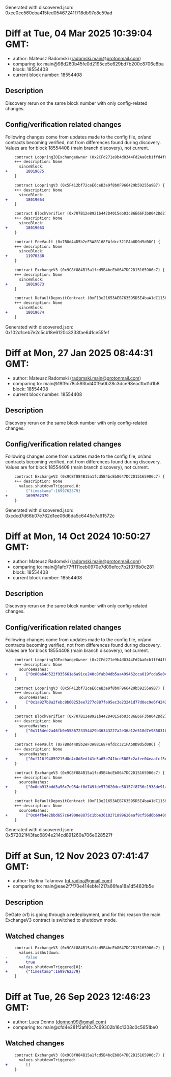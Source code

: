 Generated with discovered.json: 0xce0cc560eba415fed05467241f718db97e8c59ad

# Diff at Tue, 04 Mar 2025 10:39:04 GMT:

- author: Mateusz Radomski (<radomski.main@protonmail.com>)
- comparing to: main@98d260b45fe0d2195ce5e629bd7b200c8706e8ba block: 18554408
- current block number: 18554408

## Description

Discovery rerun on the same block number with only config-related changes.

## Config/verification related changes

Following changes come from updates made to the config file,
or/and contracts becoming verified, not from differences found during
discovery. Values are for block 18554408 (main branch discovery), not current.

```diff
    contract LoopringIOExchangeOwner (0x2CFd271e9b4d0344Fd2Aa0cb1ffd4f6b85c0B215) {
    +++ description: None
      sinceBlock:
+        18019675
    }
```

```diff
    contract LoopringV3 (0x5F412bf72ceE6ceB3e9f8b0F966429b59255a9B7) {
    +++ description: None
      sinceBlock:
+        18019664
    }
```

```diff
    contract BlockVerifier (0x707B12e8921b442D4015eb03c86E66F3b8042Dd2) {
    +++ description: None
      sinceBlock:
+        18019663
    }
```

```diff
    contract FeeVault (0x7B0d44D5b2eF3A8B168FAfdcc321FAb0D9d5d08C) {
    +++ description: None
      sinceBlock:
+        11970338
    }
```

```diff
    contract ExchangeV3 (0x9C8f884B15a1fcd5B4bcEb8647DC2D15165906c7) {
    +++ description: None
      sinceBlock:
+        18019673
    }
```

```diff
    contract DefaultDepositContract (0xF13e21653AEB763595D5E4baA1dC115689Da49b9) {
    +++ description: None
      sinceBlock:
+        18019674
    }
```

Generated with discovered.json: 0x102d1ceb7e2c5cb18e6120c3233fae641ce55fef

# Diff at Mon, 27 Jan 2025 08:44:31 GMT:

- author: Mateusz Radomski (<radomski.main@protonmail.com>)
- comparing to: main@19f9c78c593bd40f9a0b28c3dce98eac1bd1d1b8 block: 18554408
- current block number: 18554408

## Description

Discovery rerun on the same block number with only config-related changes.

## Config/verification related changes

Following changes come from updates made to the config file,
or/and contracts becoming verified, not from differences found during
discovery. Values are for block 18554408 (main branch discovery), not current.

```diff
    contract ExchangeV3 (0x9C8f884B15a1fcd5B4bcEb8647DC2D15165906c7) {
    +++ description: None
      values.shutdownTriggered.0:
-        {"timestamp":1699762379}
+        1699762379
    }
```

Generated with discovered.json: 0xcdcd7d66b07e762d1ee06d6da5c6445e7a61572c

# Diff at Mon, 14 Oct 2024 10:50:27 GMT:

- author: Mateusz Radomski (<radomski.main@protonmail.com>)
- comparing to: main@1afc77ff111ceb0970e7d09efcc7b2f376b0c281 block: 18554408
- current block number: 18554408

## Description

Discovery rerun on the same block number with only config-related changes.

## Config/verification related changes

Following changes come from updates made to the config file,
or/and contracts becoming verified, not from differences found during
discovery. Values are for block 18554408 (main branch discovery), not current.

```diff
    contract LoopringIOExchangeOwner (0x2CFd271e9b4d0344Fd2Aa0cb1ffd4f6b85c0B215) {
    +++ description: None
      sourceHashes:
+        ["0x80a64d522f935661e6a91ce240c8fab04db5aa499462cca019fcda5e0494b18e"]
    }
```

```diff
    contract LoopringV3 (0x5F412bf72ceE6ceB3e9f8b0F966429b59255a9B7) {
    +++ description: None
      sourceHashes:
+        ["0x1a927b8a2febc8b60253ee7277d887fe95ec3e23241d77d0ec9e6f424239438e"]
    }
```

```diff
    contract BlockVerifier (0x707B12e8921b442D4015eb03c86E66F3b8042Dd2) {
    +++ description: None
      sourceHashes:
+        ["0x1154ee2a46fb0e5586723354429b36343227a2e36a12e518d7e985031b67695d"]
    }
```

```diff
    contract FeeVault (0x7B0d44D5b2eF3A8B168FAfdcc321FAb0D9d5d08C) {
    +++ description: None
      sourceHashes:
+        ["0xf716f94059215d0e4c8d8edf41e5a65e741bce5005c2afee04eaafcf5c210d20"]
    }
```

```diff
    contract ExchangeV3 (0x9C8f884B15a1fcd5B4bcEb8647DC2D15165906c7) {
    +++ description: None
      sourceHashes:
+        ["0x0eb913bdd3a56c7e954cf0d749fde579620dce50157f8736c1938de91acd7127"]
    }
```

```diff
    contract DefaultDepositContract (0xF13e21653AEB763595D5E4baA1dC115689Da49b9) {
    +++ description: None
      sourceHashes:
+        ["0x84fb4e2bbd657c64908e8875c1bbe3610271899626eaf9cf56d6b69400a607b3"]
    }
```

Generated with discovered.json: 0x572021f43fac6894e214cd891260a706e028527f

# Diff at Sun, 12 Nov 2023 07:41:47 GMT:

- author: Radina Talanova (<nt.radina@gmail.com>)
- comparing to: main@eae2f7f70e414ebfe1217a66fea18a1d5483fb5e

## Description

DeGate (v1) is going through a redeployment, and for this reason the main ExchangeV3 contract is switched to shutdown mode.

## Watched changes

```diff
    contract ExchangeV3 (0x9C8f884B15a1fcd5B4bcEb8647DC2D15165906c7) {
      values.isShutdown:
-        false
+        true
      values.shutdownTriggered[0]:
+        {"timestamp":1699762379}
    }
```

# Diff at Tue, 26 Sep 2023 12:46:23 GMT:

- author: Luca Donno (<donnoh99@gmail.com>)
- comparing to: main@cfd4e281f2af40c7c69302b16c1308c0c5651be0

## Watched changes

```diff
    contract ExchangeV3 (0x9C8f884B15a1fcd5B4bcEb8647DC2D15165906c7) {
      values.shutdownTriggered:
+        []
    }
```
